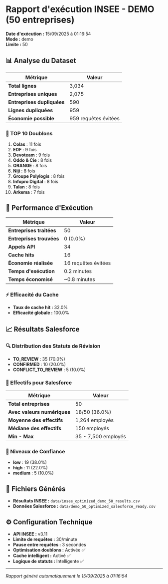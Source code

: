 # Rapport d'exécution INSEE - DEMO (50 entreprises)

**Date d'exécution :** 15/09/2025 à 01:16:54  
**Mode :** demo  
**Limite :** 50

## 📊 Analyse du Dataset

| Métrique | Valeur |
|----------|--------|
| **Total lignes** | 3,034 |
| **Entreprises uniques** | 2,075 |
| **Entreprises dupliquées** | 590 |
| **Lignes dupliquées** | 959 |
| **Économie possible** | 959 requêtes évitées |

### 🔢 TOP 10 Doublons
1. **Colas** : 11 fois
2. **EDF** : 9 fois
3. **Devoteam** : 9 fois
4. **Oddo & Cie** : 8 fois
5. **ORANGE** : 8 fois
6. **Niji** : 8 fois
7. **Groupe Polylogis** : 8 fois
8. **Infopro Digital** : 8 fois
9. **Talan** : 8 fois
10. **Arkema** : 7 fois

## 🚀 Performance d'Exécution

| Métrique | Valeur |
|----------|--------|
| **Entreprises traitées** | 50 |
| **Entreprises trouvées** | 0 (0.0%) |
| **Appels API** | 34 |
| **Cache hits** | 16 |
| **Économie réalisée** | 16 requêtes évitées |
| **Temps d'exécution** | 0.2 minutes |
| **Temps économisé** | ~0.8 minutes |

### ⚡ Efficacité du Cache
- **Taux de cache hit :** 32.0%
- **Efficacité globale :** 100.0%

## 📈 Résultats Salesforce

### 🔍 Distribution des Statuts de Révision
- **TO_REVIEW** : 35 (70.0%)
- **CONFIRMED** : 10 (20.0%)
- **CONFLICT_TO_REVIEW** : 5 (10.0%)

### 💼 Effectifs pour Salesforce

| Métrique | Valeur |
|----------|--------|
| **Total entreprises** | 50 |
| **Avec valeurs numériques** | 18/50 (36.0%) |
| **Moyenne des effectifs** | 1,264 employés |
| **Médiane des effectifs** | 150 employés |
| **Min - Max** | 35 - 7,500 employés |

### 🎯 Niveaux de Confiance
- **low** : 19 (38.0%)
- **high** : 11 (22.0%)
- **medium** : 5 (10.0%)

## 📁 Fichiers Générés

- **Résultats INSEE :** `data/insee_optimized_demo_50_results.csv`
- **Données Salesforce :** `data/demo_50_optimized_salesforce_ready.csv`

## ⚙️ Configuration Technique

- **API INSEE :** v3.11
- **Limite de requêtes :** 30/minute
- **Pause entre requêtes :** 3 secondes
- **Optimisation doublons :** Activée ✅
- **Cache intelligent :** Activé ✅
- **Logique de statuts :** Intelligente ✅

---
*Rapport généré automatiquement le 15/09/2025 à 01:16:54*
